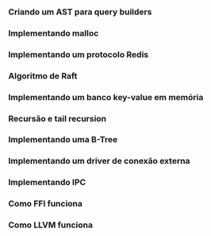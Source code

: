 ### Criando um AST para query builders 

### Implementando malloc

### Implementando um protocolo Redis

### Algoritmo de Raft

### Implementando um banco key-value em memória

### Recursão e tail recursion

### Implementando uma B-Tree

### Implementando um driver de conexão externa

### Implementando IPC

### Como FFI funciona

### Como LLVM funciona